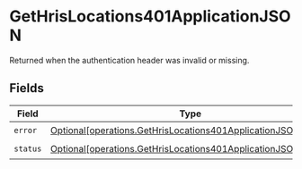 # GetHrisLocations401ApplicationJSON

Returned when the authentication header was invalid or missing.


## Fields

| Field                                                                                                                                    | Type                                                                                                                                     | Required                                                                                                                                 | Description                                                                                                                              |
| ---------------------------------------------------------------------------------------------------------------------------------------- | ---------------------------------------------------------------------------------------------------------------------------------------- | ---------------------------------------------------------------------------------------------------------------------------------------- | ---------------------------------------------------------------------------------------------------------------------------------------- |
| `error`                                                                                                                                  | [Optional[operations.GetHrisLocations401ApplicationJSONError]](undefined/models/operations/gethrislocations401applicationjsonerror.md)   | :heavy_check_mark:                                                                                                                       | N/A                                                                                                                                      |
| `status`                                                                                                                                 | [Optional[operations.GetHrisLocations401ApplicationJSONStatus]](undefined/models/operations/gethrislocations401applicationjsonstatus.md) | :heavy_check_mark:                                                                                                                       | N/A                                                                                                                                      |